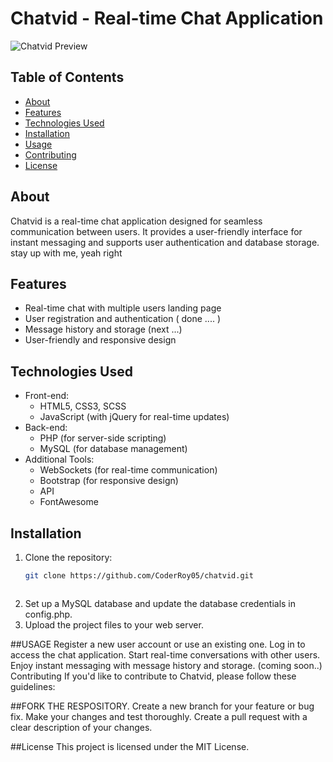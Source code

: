# Chatvid - Real-time Chat Application

![Chatvid Preview](screenshot.png)

## Table of Contents
- [About](#about)
- [Features](#features)
- [Technologies Used](#technologies-used)
- [Installation](#installation)
- [Usage](#usage)
- [Contributing](#contributing)
- [License](#license)

## About
Chatvid is a real-time chat application designed for seamless communication between users. It provides a user-friendly interface for instant messaging and supports user authentication and database storage. stay up with me, yeah right

## Features
- Real-time chat with multiple users landing page
- User registration and authentication ( done .... )
- Message history and storage (next ...)
- User-friendly and responsive design

## Technologies Used
- Front-end:
  - HTML5, CSS3, SCSS
  - JavaScript (with jQuery for real-time updates)
- Back-end:
  - PHP (for server-side scripting)
  - MySQL (for database management)
- Additional Tools:
  - WebSockets (for real-time communication)
  - Bootstrap (for responsive design)
  - API
  - FontAwesome

## Installation
1. Clone the repository:
   ```bash
   git clone https://github.com/CoderRoy05/chatvid.git



1. Set up a MySQL database and update the database credentials in config.php.
2. Upload the project files to your web server.
   
##USAGE
Register a new user account or use an existing one.
Log in to access the chat application.
Start real-time conversations with other users.
Enjoy instant messaging with message history and storage. (coming soon..)
Contributing
If you'd like to contribute to Chatvid, please follow these guidelines:

##FORK THE RESPOSITORY.
Create a new branch for your feature or bug fix.
Make your changes and test thoroughly.
Create a pull request with a clear description of your changes.

##License
This project is licensed under the MIT License.


